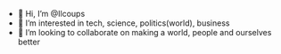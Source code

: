 - 👋 Hi, I’m @Ilcoups
- 👀 I’m interested in tech, science, politics(world), business
- 💞️ I’m looking to collaborate on making a world, people and ourselves better


<!---
Ilcoups/Ilcoups is a ✨ special ✨ repository because its `README.md` (this file) appears on your GitHub profile.
You can click the Preview link to take a look at your changes.
--->
